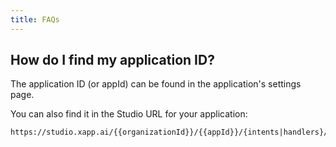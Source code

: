 ```yaml
---
title: FAQs
---
```


## How do I find my application ID?

The application ID (or appId) can be found in the application's settings page.  

You can also find it in the Studio URL for your application:

```
https://studio.xapp.ai/{{organizationId}}/{{appId}}/{intents|handlers}/{{intentId}}
```
